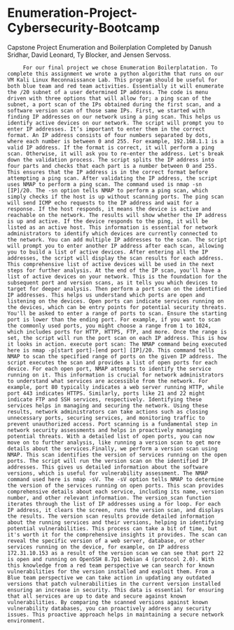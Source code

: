 # Enumeration-Project-Cybersecurity-Bootcamp
Capstone Project Enumeration and Boilerplation Completed by Danush Sridhar, David Leonard, Ty Blocker, and Jensen Servoss.


         For our final project we chose Enumeration Boilerplatation. To complete this assignment we wrote a python algorithm that runs on our VM Kali Linux Reconnaissance Lab. This program should be useful for both blue team and red team activities. Essentially it will enumerate the /20 subnet of a user determined IP address. The code is menu driven with three options that will allow for; a ping scan of the subnet, a port scan of the IPs obtained during the first scan, and a software version scan of those same IPs. First, we started with finding IP addresses on our network using a ping scan. This helps us identify active devices on our network. The script will prompt you to enter IP addresses. It’s important to enter them in the correct format. An IP address consists of four numbers separated by dots, where each number is between 0 and 255. For example, 192.168.1.1 is a valid IP address. If the format is correct, it will perform a ping scan. Otherwise, it will ask you to re-enter the address. Let's break down the validation process. The script splits the IP address into four parts and checks that each part is a number between 0 and 255. This ensures that the IP address is in the correct format before attempting a ping scan. After validating the IP address, the script uses NMAP to perform a ping scan. The command used is nmap -sn [IP]/20. The -sn option tells NMAP to perform a ping scan, which simply checks if the host is up without scanning ports. The ping scan will send ICMP echo requests to the IP address and wait for a response. If the host responds, it means the device is active and reachable on the network. The results will show whether the IP address is up and active. If the device responds to the ping, it will be listed as an active host. This information is essential for network administrators to identify which devices are currently connected to the network. You can add multiple IP addresses to the scan. The script will prompt you to enter another IP address after each scan, allowing you to build a list of active devices. After entering all the IP addresses, the script will display the scan results for each address. This comprehensive list of active devices will be used in the next steps for further analysis. At the end of the IP scan, you'll have a list of active devices on your network. This is the foundation for the subsequent port and version scans, as it tells you which devices to target for deeper analysis. Then perform a port scan on the identified IP addresses. This helps us understand which ports are open and listening on the devices. Open ports can indicate services running on the devices, which can be entry points for potential security threats. You'll be asked to enter a range of ports to scan. Ensure the starting port is lower than the ending port. For example, if you want to scan the commonly used ports, you might choose a range from 1 to 1024, which includes ports for HTTP, HTTPS, FTP, and more. Once the range is set, the script will run the port scan on each IP address. This is how it looks in action. execute port scan: The NMAP command being executed here is nmap -p[start port]-[end port] [IP]/20. This command tells NMAP to scan the specified range of ports on the given IP address. The script executes the scan and provides a list of open ports for each device. For each open port, NMAP attempts to identify the service running on it. This information is crucial for network administrators to understand what services are accessible from the network. For example, port 80 typically indicates a web server running HTTP, while port 443 indicates HTTPS. Similarly, ports like 21 and 22 might indicate FTP and SSH services, respectively. Identifying these services helps in managing and securing the network. Using these results, network administrators can take actions such as closing unnecessary ports, securing services, and monitoring traffic to prevent unauthorized access. Port scanning is a fundamental step in network security assessments and helps in proactively managing potential threats. With a detailed list of open ports, you can now move on to further analysis, like running a version scan to get more details about the services.Finally, we perform a version scan using NMAP. This scan identifies the version of services running on the open ports. The script will run the version scan on the identified IP addresses. This gives us detailed information about the software versions, which is useful for vulnerability assessment. The NMAP command used here is nmap -sV. The -sV option tells NMAP to determine the version of the services running on open ports. This scan provides comprehensive details about each service, including its name, version number, and other relevant information. The version_scan function iterates through the list of IP addresses using a for loop. For each IP address, it clears the screen, runs the version scan, and displays the results. The version scan results provide detailed information about the running services and their versions, helping in identifying potential vulnerabilities. This process can take a bit of time, but it's worth it for the comprehensive insights it provides. The scan can reveal the specific version of a web server, database, or other services running on the device, for example, on IP address 172.31.10.153 as a result of the version scan we can see that port 22 is open and running on OpenSSH 8.7p1 Debian 4 (protocol 2.0). With this knowledge from a red team perspective we can search for known vulnerabilities for the version installed and exploit them. From a Blue team perspective we can take action in updating any outdated versions that patch vulnerabilities in the current version installed ensuring an increase in security. This data is essential for ensuring that all services are up to date and secure against known vulnerabilities. By comparing the scanned versions against known vulnerability databases, you can proactively address any security issues. This proactive approach helps in maintaining a secure network environment.






